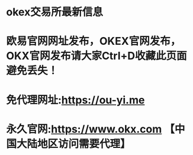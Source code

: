 # okex交易所最新信息
# 欧易官网网址发布，OKEX官网发布，OKX官网发布请大家Ctrl+D收藏此页面避免丢失！


# 免代理网址:https://ou-yi.me


# 永久官网:https://www.okx.com 【中国大陆地区访问需要代理】
